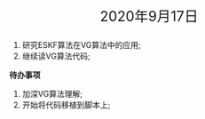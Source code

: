 <p style="text-align:center; font-size:25px">
	2020年9月17日
</p>
  

1. 研究ESKF算法在VG算法中的应用;
2. 继续读VG算法代码;

**待办事项**<br>
1. 加深VG算法理解;
2. 开始将代码移植到脚本上;